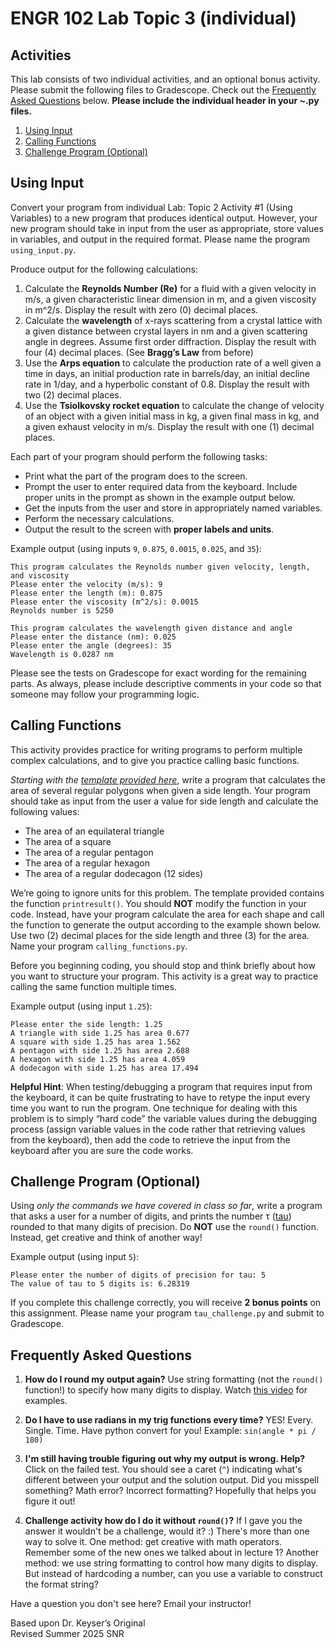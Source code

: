 # ENGR 102 Lab Topic 3 (individual)

## Activities
This lab consists of two individual activities, and an optional bonus activity. Please submit the following files to Gradescope. Check out the [Frequently Asked Questions](#frequently-asked-questions) below. **Please include the individual header in your ~.py files.**

1. [Using Input](#using-input)
2. [Calling Functions](#calling-functions)
3. [Challenge Program (Optional)](#challenge-program-optional)

## Using Input
Convert your program from individual Lab: Topic 2 Activity #1 (Using Variables) to a new program that produces identical output. However, your new program should take in input from the user as appropriate, store values in variables, and output in the required format. Please name the program `using_input.py`.

Produce output for the following calculations:
1. Calculate the **Reynolds Number (Re)** for a fluid with a given velocity in m/s, a given characteristic linear dimension in m, and a given viscosity in m^2/s. Display the result with zero (0) decimal places.
2. Calculate the **wavelength** of x-rays scattering from a crystal lattice with a given distance between crystal layers in nm and a given scattering angle in degrees. Assume first order diffraction. Display the result with four (4) decimal places. (See **Bragg’s Law** from before)
3. Use the **Arps equation** to calculate the production rate of a well given a time in days, an initial production rate in barrels/day, an initial decline rate in 1/day, and a hyperbolic constant of 0.8. Display the result with two (2) decimal places.
4. Use the **Tsiolkovsky rocket equation** to calculate the change of velocity of an object with a given initial mass in kg, a given final mass in kg, and a given exhaust velocity in m/s. Display the result with one (1) decimal places.

Each part of your program should perform the following tasks:
- Print what the part of the program does to the screen.
- Prompt the user to enter required data from the keyboard. Include proper units in the prompt as shown in the example output below.
- Get the inputs from the user and store in appropriately named variables.
- Perform the necessary calculations.
- Output the result to the screen with **proper labels and units**.

Example output (using inputs `9`, `0.875`, `0.0015`, `0.025`, and `35`):
```
This program calculates the Reynolds number given velocity, length, and viscosity
Please enter the velocity (m/s): 9
Please enter the length (m): 0.875
Please enter the viscosity (m^2/s): 0.0015
Reynolds number is 5250

This program calculates the wavelength given distance and angle
Please enter the distance (nm): 0.025
Please enter the angle (degrees): 35
Wavelength is 0.0287 nm
```

Please see the tests on Gradescope for exact wording for the remaining parts. As always, please include descriptive comments in your code so that someone may follow your programming logic.

## Calling Functions
This activity provides practice for writing programs to perform multiple complex calculations, and to give you practice calling basic functions.

*Starting with the [template provided here](calling_functions.py)*, write a program that calculates the area of several regular polygons when given a side length. Your program should take as input from the user a value for side length and calculate the following values:
- The area of an equilateral triangle
- The area of a square
- The area of a regular pentagon
- The area of a regular hexagon
- The area of a regular dodecagon (12 sides)

We’re going to ignore units for this problem. The template provided contains the function `printresult()`. You should **NOT** modify the function in your code. Instead, have your program calculate the area for each shape and call the function to generate the output according to the example shown below. Use two (2) decimal places for the side length and three (3) for the area. Name your program `calling_functions.py`.

Before you beginning coding, you should stop and think briefly about how you want to structure your program. This activity is a great way to practice calling the same function multiple times.

Example output (using input `1.25`):
```
Please enter the side length: 1.25
A triangle with side 1.25 has area 0.677
A square with side 1.25 has area 1.562
A pentagon with side 1.25 has area 2.688
A hexagon with side 1.25 has area 4.059
A dodecagon with side 1.25 has area 17.494
```

**Helpful Hint**: When testing/debugging a program that requires input from the keyboard, it can be quite frustrating to have to retype the input every time you want to run the program. One technique for dealing with this problem is to simply “hard code” the variable values during the debugging process (assign variable values in the code rather that retrieving values from the keyboard), then add the code to retrieve the input from the keyboard after you are sure the code works.


## Challenge Program (Optional)
Using *only the commands we have covered in class so far*, write a program that asks a user for a number of digits, and prints the number τ ([tau](https://www.youtube.com/watch?v=bcPTiiiYDs8)) rounded to that many digits of precision. Do **NOT** use the `round()` function. Instead, get creative and think of another way!

Example output (using input `5`):
```
Please enter the number of digits of precision for tau: 5
The value of tau to 5 digits is: 6.28319
```

If you complete this challenge correctly, you will receive **2 bonus points** on this assignment. Please name your program `tau_challenge.py` and submit to Gradescope.


## Frequently Asked Questions
1. **How do I round my output again?** Use string formatting (not the `round()` function!) to specify how many digits to display. Watch [this video](https://mediasite.tamu.edu/Mediasite/Play/95fc0a90130d47f5802d87e1d3020ecd1d) for examples.

2. **Do I have to use radians in my trig functions every time?** YES! Every. Single. Time. Have python convert for you! Example: `sin(angle * pi / 180)`

3. **I'm still having trouble figuring out why my output is wrong. Help?** Click on the failed test. You should see a caret (`^`) indicating what's different between your output and the solution output. Did you misspell something? Math error? Incorrect formatting? Hopefully that helps you figure it out!

4. **Challenge activity how do I do it without `round()`?** If I gave you the answer it wouldn't be a challenge, would it? :) There's more than one way to solve it. One method: get creative with math operators. Remember some of the new ones we talked about in lecture 1? Another method: we use string formatting to control how many digits to display. But instead of hardcoding a number, can you use a variable to construct the format string?

Have a question you don't see here? Email your instructor!

Based upon Dr. Keyser’s Original<br/>
Revised Summer 2025 SNR
